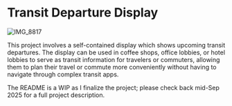 # Transit Departure Display

![IMG_8817](https://github.com/user-attachments/assets/6a6341b2-ae9e-49e4-8904-a7b413a11a9c)

This project involves a self-contained display which shows upcoming transit departures. The display can be used in coffee shops, office lobbies, or hotel lobbies to serve as transit information for travelers or commuters, allowing them to plan their travel or commute more conveniently without having to navigate through complex transit apps. 

The README is a WIP as I finalize the project; please check back mid-Sep 2025 for a full project description.
